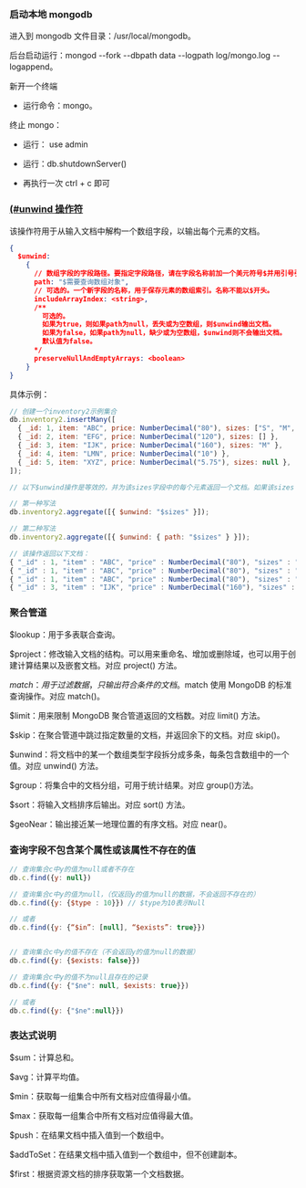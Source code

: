 ### 启动本地 mongodb

进入到 mongodb 文件目录：/usr/local/mongodb。

后台启动运行：mongod --fork --dbpath data --logpath log/mongo.log --logappend。

新开一个终端

- 运行命令：mongo。

终止 mongo：

- 运行： use admin

- 运行：db.shutdownServer()

- 再执行一次 ctrl + c 即可

### [(#unwind 操作符](https://mongodb.net.cn/manual/reference/operator/aggregation/unwind/)

该操作符用于从输入文档中解构一个数组字段，以输出每个元素的文档。

```json
{
  $unwind:
    {
      // 数组字段的字段路径。要指定字段路径，请在字段名称前加一个美元符号$并用引号引起来。
      path: "$需要查询数组对象",
      // 可选的。一个新字段的名称，用于保存元素的数组索引。名称不能以$开头。
      includeArrayIndex: <string>,
      /**
        可选的。
        如果为true，则如果path为null，丢失或为空数组，则$unwind输出文档。
        如果为false，如果path为null，缺少或为空数组，$unwind则不会输出文档。
        默认值为false。
      */
      preserveNullAndEmptyArrays: <boolean>
    }
}
```

具体示例：

```js
// 创建一个inventory2示例集合
db.inventory2.insertMany([
  { _id: 1, item: "ABC", price: NumberDecimal("80"), sizes: ["S", "M", "L"] },
  { _id: 2, item: "EFG", price: NumberDecimal("120"), sizes: [] },
  { _id: 3, item: "IJK", price: NumberDecimal("160"), sizes: "M" },
  { _id: 4, item: "LMN", price: NumberDecimal("10") },
  { _id: 5, item: "XYZ", price: NumberDecimal("5.75"), sizes: null },
]);

// 以下$unwind操作是等效的，并为该sizes字段中的每个元素返回一个文档。如果该sizes 字段不能解析为数组但不丢失，为null或为空数组，$unwind则将非数组操作数视为单个元素数组。

// 第一种写法
db.inventory2.aggregate([{ $unwind: "$sizes" }]);

// 第二种写法
db.inventory2.aggregate([{ $unwind: { path: "$sizes" } }]);

// 该操作返回以下文档：
{ "_id" : 1, "item" : "ABC", "price" : NumberDecimal("80"), "sizes" : "S" }
{ "_id" : 1, "item" : "ABC", "price" : NumberDecimal("80"), "sizes" : "M" }
{ "_id" : 1, "item" : "ABC", "price" : NumberDecimal("80"), "sizes" : "L" }
{ "_id" : 3, "item" : "IJK", "price" : NumberDecimal("160"), "sizes" : "M" }
```

### 聚合管道

$lookup：用于多表联合查询。

$project：修改输入文档的结构。可以用来重命名、增加或删除域，也可以用于创建计算结果以及嵌套文档。对应 project() 方法。

$match：用于过滤数据，只输出符合条件的文档。$match 使用 MongoDB 的标准查询操作。对应 match()。

$limit：用来限制 MongoDB 聚合管道返回的文档数。对应 limit() 方法。

$skip：在聚合管道中跳过指定数量的文档，并返回余下的文档。对应 skip()。

$unwind：将文档中的某一个数组类型字段拆分成多条，每条包含数组中的一个值。对应 unwind() 方法。

$group：将集合中的文档分组，可用于统计结果。对应 group()方法。

$sort：将输入文档排序后输出。对应 sort() 方法。

$geoNear：输出接近某一地理位置的有序文档。对应 near()。

### 查询字段不包含某个属性或该属性不存在的值

```js
// 查询集合c中y的值为null或者不存在
db.c.find({y: null})

// 查询集合c中y的值为null，（仅返回y的值为null的数据，不会返回不存在的）
db.c.find({y: {$type : 10}}) // $type为10表示Null

// 或者
db.c.find({y: {“$in”: [null], “$exists”: true}})


// 查询集合c中y的值不存在（不会返回y的值为null的数据）
db.c.find({y: {$exists: false}})

// 查询集合c中y的值不为null且存在的记录
db.c.find({y: {"$ne": null, $exists: true}})

// 或者
db.c.find({y: {"$ne":null}})
```

### 表达式说明

$sum：计算总和。

$avg：计算平均值。

$min：获取每一组集合中所有文档对应值得最小值。

$max：获取每一组集合中所有文档对应值得最大值。

$push：在结果文档中插入值到一个数组中。

$addToSet：在结果文档中插入值到一个数组中，但不创建副本。

$first：根据资源文档的排序获取第一个文档数据。
